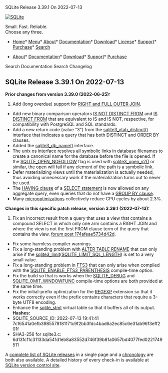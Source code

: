 




SQLite Release 3\.39\.1 On 2022\-07\-13




[![SQLite](../images/sqlite370_banner.gif)](../index.html)


Small. Fast. Reliable.  
Choose any three.


* [Home](../index.html)* [Menu](javascript:void(0))* [About](../about.html)* [Documentation](../docs.html)* [Download](../download.html)* [License](../copyright.html)* [Support](../support.html)* [Purchase](../prosupport.html)* [Search](javascript:void(0))




* [About](../about.html)* [Documentation](../docs.html)* [Download](../download.html)* [Support](../support.html)* [Purchase](../prosupport.html)






Search Documentation
Search Changelog







## SQLite Release 3\.39\.1 On 2022\-07\-13

**Prior changes from version 3\.39\.0 (2022\-06\-25\):**


1. Add (long overdue) support for [RIGHT and FULL OUTER JOIN](../lang_select.html#rjoin).
- Add new binary comparison operators [IS NOT DISTINCT FROM](../lang_expr.html#isdf) and [IS DISTINCT FROM](../lang_expr.html#isdf)
 that are equivalent to IS and IS NOT, respective, for compatibility with
 PostgreSQL and SQL standards.
- Add a new return code (value "3") from the [sqlite3\_vtab\_distinct()](../c3ref/vtab_distinct.html)
 interface that indicates a query that has both DISTINCT and ORDER BY
 clauses.
- Added the [sqlite3\_db\_name()](../c3ref/db_name.html) interface.
- The unix os interface resolves all symbolic links in database
 filenames to create a canonical name for the database before the
 file is opened.
 If the [SQLITE\_OPEN\_NOFOLLOW](../c3ref/c_open_autoproxy.html) flag is used with [sqlite3\_open\_v2()](../c3ref/open.html)
 or similar, the open will fail if any element of the path is a
 symbolic link.
- Defer materializing views until the materialization
 is actually needed, thus avoiding unnecessary work if the materialization turns
 out to never be used.
- The [HAVING clause](../lang_select.html#resultset) of a [SELECT statement](../lang_select.html) is now allowed on any aggregate query,
 even queries that do not have a [GROUP BY clause](../lang_select.html#resultset).
- Many [microoptimizations](../cpu.html#microopt) collectively reduce CPU cycles by about 2\.3%.


**Changes in this specific patch release, version 3\.39\.1 (2022\-07\-13\):**


1. Fix an incorrect result from a query that uses a view that contains a compound
 SELECT in which only one arm contains a RIGHT JOIN and where the view is not
 the first FROM clause term of the query that contains the view.
 [forum post 174afeae5734d42d](https://sqlite.org/forum/forumpost/174afeae5734d42d).
- Fix some harmless compiler warnings.
- Fix a long\-standing problem with [ALTER TABLE RENAME](../lang_altertable.html#altertabrename) that can only arise
 if the [sqlite3\_limit](../c3ref/limit.html)([SQLITE\_LIMIT\_SQL\_LENGTH](../c3ref/c_limit_attached.html#sqlitelimitsqllength)) is set to a very small value.
- Fix a long\-standing problem in [FTS3](../fts3.html) that can only arise when compiled with
 the [SQLITE\_ENABLE\_FTS3\_PARENTHESIS](../compile.html#enable_fts3_parenthesis) compile\-time option.
- Fix the build so that is works when the [SQLITE\_DEBUG](../compile.html#debug) and
 [SQLITE\_OMIT\_WINDOWFUNC](../compile.html#omit_windowfunc) compile\-time options are both provided at the
 same time.
- Fix the initial\-prefix optimization for the [REGEXP](../lang_expr.html#regexp) extension so that it works
 correctly even if the prefix contains characters that require a 3\-byte UTF8
 encoding.
- Enhance the [sqlite\_stmt](../stmt.html) virtual table so that it buffers all of its output.
**Hashes:**
- SQLITE\_SOURCE\_ID: 2022\-07\-13 19:41:41 7c16541a0efb3985578181171c9f2bb3fdc4bad6a2ec85c6e31ab96f3eff201f
- SHA3\-256 for sqlite3\.c: 6d13fcf1c31133da541d1eb8a83552d746f39b81a0657bd4077fed0221749511



A [complete list of SQLite releases](../changes.html)
 in a single page and a [chronology](../chronology.html) are both also available.
 A detailed history of every
 check\-in is available at
 [SQLite version control site](https://www.sqlite.org/src/timeline).




